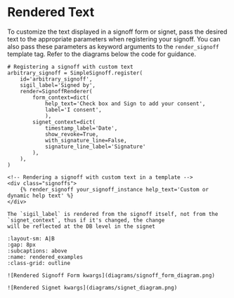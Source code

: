 # Rendered Text
To customize the text displayed in a signoff form or signet, pass the desired text to the appropriate parameters when 
registering your signoff. You can also pass these parameters as keyword arguments to the `render_signoff` template tag. 
Refer to the diagrams below the code for guidance.

```{code-block} python
# Registering a signoff with custom text
arbitrary_signoff = SimpleSignoff.register(
	id='arbitrary_signoff',
	sigil_label='Signed by',
	render=SignoffRenderer(
		form_context=dict(
			help_text='Check box and Sign to add your consent',
			label='I consent',
			),
		signet_context=dict(
			timestamp_label='Date',
			show_revoke=True,
			with_signature_line=False,
			signature_line_label='Signature'
        ),
    ),
)
```

```{code-block} html
<!-- Rendering a signoff with custom text in a template -->
<div class="signoffs">
    {% render_signoff your_signoff_instance help_text='Custom or dynamic help text' %}
</div>
```

```{WARNING}
The `sigil_label` is rendered from the signoff itself, not from the `signet_context`, thus if it's changed, the change 
will be reflected at the DB level in the signet
```
```{subfigure} AB
:layout-sm: A|B
:gap: 8px
:subcaptions: above
:name: rendered_examples
:class-grid: outline

![Rendered Signoff Form kwargs](diagrams/signoff_form_diagram.png)
    
![Rendered Signet kwargs](diagrams/signet_diagram.png) 
```
